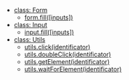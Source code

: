 - [class: Form](#class-form)
  * [form.fill([inputs])](#formfill)
- [class: Input](#class-input)
  * [input.fill([inputs])](#inputfill)
- [class: Utils](#class-utils)
  * [utils.click(identificator)](#click)
  * [utils.doubleClick(identificator)](#doubleclick)
  * [utils.getElement(identificator)](#getelement)
  * [utils.waitForElement(identificator)](#utilswaitforelement)
